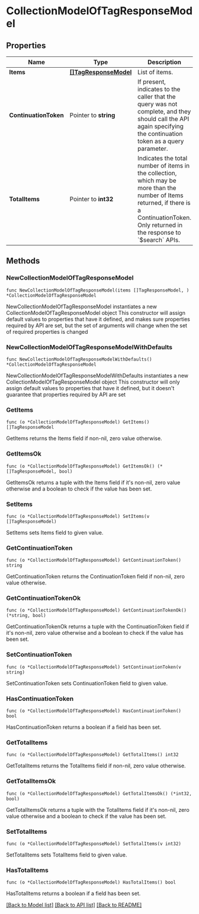 # CollectionModelOfTagResponseModel

## Properties

Name | Type | Description | Notes
------------ | ------------- | ------------- | -------------
**Items** | [**[]TagResponseModel**](TagResponseModel.md) | List of items. | 
**ContinuationToken** | Pointer to **string** | If present, indicates to the caller that the query was not complete, and they should call the API again specifying the continuation token as a query parameter. | [optional] 
**TotalItems** | Pointer to **int32** | Indicates the total number of items in the collection, which may be more than the number of Items returned, if there is a ContinuationToken.  Only returned in the response to &#x60;$search&#x60; APIs. | [optional] 

## Methods

### NewCollectionModelOfTagResponseModel

`func NewCollectionModelOfTagResponseModel(items []TagResponseModel, ) *CollectionModelOfTagResponseModel`

NewCollectionModelOfTagResponseModel instantiates a new CollectionModelOfTagResponseModel object
This constructor will assign default values to properties that have it defined,
and makes sure properties required by API are set, but the set of arguments
will change when the set of required properties is changed

### NewCollectionModelOfTagResponseModelWithDefaults

`func NewCollectionModelOfTagResponseModelWithDefaults() *CollectionModelOfTagResponseModel`

NewCollectionModelOfTagResponseModelWithDefaults instantiates a new CollectionModelOfTagResponseModel object
This constructor will only assign default values to properties that have it defined,
but it doesn't guarantee that properties required by API are set

### GetItems

`func (o *CollectionModelOfTagResponseModel) GetItems() []TagResponseModel`

GetItems returns the Items field if non-nil, zero value otherwise.

### GetItemsOk

`func (o *CollectionModelOfTagResponseModel) GetItemsOk() (*[]TagResponseModel, bool)`

GetItemsOk returns a tuple with the Items field if it's non-nil, zero value otherwise
and a boolean to check if the value has been set.

### SetItems

`func (o *CollectionModelOfTagResponseModel) SetItems(v []TagResponseModel)`

SetItems sets Items field to given value.


### GetContinuationToken

`func (o *CollectionModelOfTagResponseModel) GetContinuationToken() string`

GetContinuationToken returns the ContinuationToken field if non-nil, zero value otherwise.

### GetContinuationTokenOk

`func (o *CollectionModelOfTagResponseModel) GetContinuationTokenOk() (*string, bool)`

GetContinuationTokenOk returns a tuple with the ContinuationToken field if it's non-nil, zero value otherwise
and a boolean to check if the value has been set.

### SetContinuationToken

`func (o *CollectionModelOfTagResponseModel) SetContinuationToken(v string)`

SetContinuationToken sets ContinuationToken field to given value.

### HasContinuationToken

`func (o *CollectionModelOfTagResponseModel) HasContinuationToken() bool`

HasContinuationToken returns a boolean if a field has been set.

### GetTotalItems

`func (o *CollectionModelOfTagResponseModel) GetTotalItems() int32`

GetTotalItems returns the TotalItems field if non-nil, zero value otherwise.

### GetTotalItemsOk

`func (o *CollectionModelOfTagResponseModel) GetTotalItemsOk() (*int32, bool)`

GetTotalItemsOk returns a tuple with the TotalItems field if it's non-nil, zero value otherwise
and a boolean to check if the value has been set.

### SetTotalItems

`func (o *CollectionModelOfTagResponseModel) SetTotalItems(v int32)`

SetTotalItems sets TotalItems field to given value.

### HasTotalItems

`func (o *CollectionModelOfTagResponseModel) HasTotalItems() bool`

HasTotalItems returns a boolean if a field has been set.


[[Back to Model list]](../README.md#documentation-for-models) [[Back to API list]](../README.md#documentation-for-api-endpoints) [[Back to README]](../README.md)



